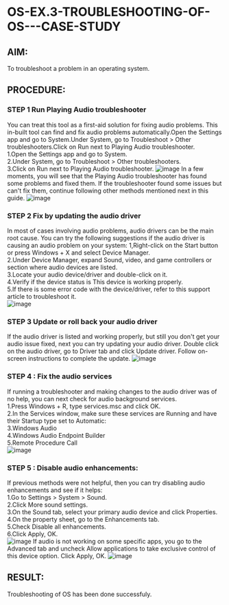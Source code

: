 # OS-EX.3-TROUBLESHOOTING-OF-OS---CASE-STUDY

## AIM:
To troubleshoot a problem in an operating system.

## PROCEDURE:
### STEP 1 Run Playing Audio troubleshooter
You can treat this tool as a first-aid solution for fixing audio problems. This in-built tool can find and fix audio problems automatically.Open the Settings app and go to System.Under System, go to Troubleshoot > Other troubleshooters.Click on Run next to Playing Audio troubleshooter.
<br>
1.Open the Settings app and go to System.
<br>
2.Under System, go to Troubleshoot > Other troubleshooters.
<br>
3.Click on Run next to Playing Audio troubleshooter.
![image](https://github.com/kavinesh8476/OS-EX.3-TROUBLESHOOTING-OF-OS---CASE-STUDY/assets/118466561/98c82390-fc9e-4ba4-8782-a10cbdb21f4f)
In a few moments, you will see that the Playing Audio troubleshooter has found some problems and fixed them. If the troubleshooter found some issues but can't fix them, continue following other methods mentioned next in this guide.
![image](https://github.com/kavinesh8476/OS-EX.3-TROUBLESHOOTING-OF-OS---CASE-STUDY/assets/118466561/d2dcae47-1016-463d-8f7b-e65d6bcf2caf)
### STEP 2 Fix by updating the audio driver
In most of cases involving audio problems, audio drivers can be the main root cause. You can try the following suggestions if the audio driver is causing an audio problem on your system:
1,Right-click on the Start button or press Windows + X and select Device Manager.
<br>
2.Under Device Manager, expand Sound, video, and game controllers or section where audio devices are listed.
<br>
3.Locate your audio device/driver and double-click on it.
<br>
4.Verify if the device status is This device is working properly.
<br>
5.If there is some error code with the device/driver, refer to this support article to troubleshoot it.
<br>
![image](https://github.com/kavinesh8476/OS-EX.3-TROUBLESHOOTING-OF-OS---CASE-STUDY/assets/118466561/370e11a6-227f-424a-9dee-e6e86fc8ead9)
### STEP 3 Update or roll back your audio driver
If the audio driver is listed and working properly, but still you don't get your audio issue fixed, next you can try updating your audio driver. Double click on the audio driver, go to Driver tab and click Update driver. Follow on-screen instructions to complete the update.
![image](https://github.com/kavinesh8476/OS-EX.3-TROUBLESHOOTING-OF-OS---CASE-STUDY/assets/118466561/e537d798-3f88-4273-901f-fd11ad428fb0)
### STEP 4 : Fix the audio services
If running a troubleshooter and making changes to the audio driver was of no help, you can next check for audio background services.
<br>
1.Press Windows + R, type services.msc and click OK.
<br>
2.In the Services window, make sure these services are Running and have their Startup type set to Automatic:
<br>
3.Windows Audio
<br>
4.Windows Audio Endpoint Builder
<br>
5.Remote Procedure Call
<br>
![image](https://github.com/kavinesh8476/OS-EX.3-TROUBLESHOOTING-OF-OS---CASE-STUDY/assets/118466561/230bd01e-ef65-4324-becf-6e5bfe27694a)
### STEP 5 : Disable audio enhancements:
If previous methods were not helpful, then you can try disabling audio enhancements and see if it helps:
<br>
1.Go to Settings > System > Sound.
<br>
2.Click More sound settings.
<br>
3.On the Sound tab, select your primary audio device and click Properties.
<br>
4.On the property sheet, go to the Enhancements tab.
<br>
5.Check Disable all enhancements.
<br>
6.Click Apply, OK.
<br>
![image](https://github.com/kavinesh8476/OS-EX.3-TROUBLESHOOTING-OF-OS---CASE-STUDY/assets/118466561/9608bf89-26a9-49d0-85c4-c69b257292cf)
If audio is not working on some specific apps, you go to the Advanced tab and uncheck Allow applications to take exclusive control of this device option. Click Apply, OK.
![image](https://github.com/kavinesh8476/OS-EX.3-TROUBLESHOOTING-OF-OS---CASE-STUDY/assets/118466561/11581862-7c10-4fdf-b4b2-9d862256fe30)

## RESULT:
Troubleshooting of OS has been done successfuly.

